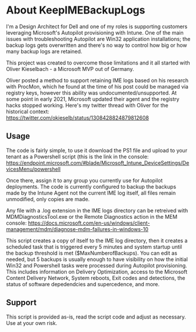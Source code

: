 # About KeepIMEBackupLogs

I'm a Design Architect for Dell and one of my roles is supporting customers leveraging Microsoft's Autopilot provisioning with Intune. 
One of the main issues with troubleshooting Autopilot are Win32 application installations; the backup logs gets overwritten and there's no way to control how big or how many backup logs are retained.

This project was created to overcome those limitations and it all started with Oliver Kieselbach - a Microsoft MVP out of Germany.

Oliver posted a method to support retaining IME logs based on his research with ProcMon, which he found at the time of his post could be managed via registry keys, however this ability was undocumented/unsupported. At some point in early 2021, Microsoft updated their agent and the registry hacks stopped working. Here's my twitter thread with Oliver for the historical context:
https://twitter.com/okieselb/status/1308428824879812608


## Usage

The code is fairly simple, to use it download the PS1 file and upload to your tenant as a Powershell script (this is the link in the console: https://endpoint.microsoft.com/#blade/Microsoft_Intune_DeviceSettings/DevicesMenu/powershell

Once there, assign it to any group you currently use for Autopilot deployments. The code is currently configured to backup the backups made by the Intune Agent not the current IME log itself, all files remain unmodified, only copies are made.


Any file with a .log extension in the IME logs directory can be retreived with MDMDiagnosticsTool.exe or the Remote Diagnostics action in the MEM console:
https://docs.microsoft.com/en-us/windows/client-management/mdm/diagnose-mdm-failures-in-windows-10

This script creates a copy of itself to the IME log directory, then it creates a scheduled task that is triggered every 5 minutes and system startup until the backup threshold is met ($MaxNumberofBackups). You can edit as needed, but 5 backups is usually enough to have visibility on how the initial Win32 and Powershell tasks were processed during Autopilot provisioning. This includes information on Delivery Optimization, access to the Microsoft Content Delivery Network, System reboots, Exit codes and detections, the status of software depedendcies and supercedence, and more. 

## Support

This script is provided as-is, read the script code and adjust as necessary. Use at your own risk.
